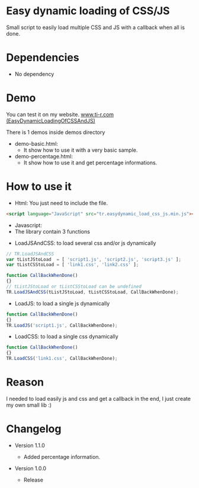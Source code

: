 # Easy dynamic loading of CSS/JS 
Small script to easily load multiple CSS and JS with a callback when all is done.
 
# Dependencies
 - No dependency


# Demo
You can test it on my website.
[www.ti-r.com (EasyDynamicLoadingOfCSSAndJS)](http://www.ti-r.com/?js/Web/EasyDynamicLoadingOfCSSAndJS)

There is 1 demos inside demos directory
- demo-basic.html:
	* It show how to use it with a very basic sample.
- demo-percentage.html:
	* It show how to use it and get percentage informations.



# How to use it
- Html:
You just need to include the file.
```html
<script language="JavaScript" src="tr.easydynamic_load_css_js.min.js"></script>
```


- Javascript:
 - The library contain 3 functions
  * LoadJSAndCSS: to load several css and/or js dynamically

```js
// TR.LoadJSAndCSS
var tListJStoLoad  = [ 'script1.js', 'script2.js', 'script3.js' ];
var tListCSStoLoad = [ 'link1.css', 'link2.css' ];

function CallBackWhenDone()
{}
// tListJStoLoad or tListCSStoLoad can be undefined
TR.LoadJSAndCSS(tListJStoLoad, tListCSStoLoad, CallBackWhenDone);
```

  * LoadJS: to load a single js dynamically

```js
function CallBackWhenDone()
{}
TR.LoadJS('script1.js', CallBackWhenDone);
```

  * LoadCSS: to load a single css dynamically

```js
function CallBackWhenDone()
{}
TR.LoadCSS('link1.css', CallBackWhenDone);
```

# Reason
I needed to load easily js and css and get a callback in the end, I just create my own small lib :)


# Changelog
 - Version 1.1.0
	* Added percentage information.

 - Version 1.0.0
	* Release
	